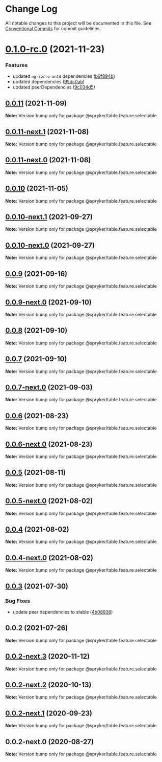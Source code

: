 # Change Log

All notable changes to this project will be documented in this file.
See [Conventional Commits](https://conventionalcommits.org) for commit guidelines.

# [0.1.0-rc.0](https://github.com/spryker/ui-components/compare/@spryker/table.feature.selectable@0.0.10-next.1...@spryker/table.feature.selectable@0.1.0-rc.0) (2021-11-23)


### Features

* updated `ng-zorro-antd` dependencies ([b9f894b](https://github.com/spryker/ui-components/commit/b9f894b5c6dd3e469bc8e0f01e251bb29e20e92d))
* updated dependencies ([95dc0ab](https://github.com/spryker/ui-components/commit/95dc0ab04dd4612dc2476ed2b487aee7c7304497))
* updated peerDependencies ([9c034d5](https://github.com/spryker/ui-components/commit/9c034d5d972cbeb9fd90135dd901521b9877247e))





## [0.0.11](https://github.com/spryker/ui-components/compare/@spryker/table.feature.selectable@0.0.11-next.1...@spryker/table.feature.selectable@0.0.11) (2021-11-09)

**Note:** Version bump only for package @spryker/table.feature.selectable





## [0.0.11-next.1](https://github.com/spryker/ui-components/compare/@spryker/table.feature.selectable@0.0.10...@spryker/table.feature.selectable@0.0.11-next.1) (2021-11-08)

**Note:** Version bump only for package @spryker/table.feature.selectable





## [0.0.11-next.0](https://github.com/spryker/zed-gui/compare/@spryker/table.feature.selectable@0.0.10-next.1...@spryker/table.feature.selectable@0.0.11-next.0) (2021-11-08)

**Note:** Version bump only for package @spryker/table.feature.selectable





## [0.0.10](https://github.com/spryker/ui-components/compare/@spryker/table.feature.selectable@0.0.10-next.1...@spryker/table.feature.selectable@0.0.10) (2021-11-05)

**Note:** Version bump only for package @spryker/table.feature.selectable





## [0.0.10-next.1](https://github.com/spryker/ui-components/compare/@spryker/table.feature.selectable@0.0.9...@spryker/table.feature.selectable@0.0.10-next.1) (2021-09-27)

**Note:** Version bump only for package @spryker/table.feature.selectable





## [0.0.10-next.0](https://github.com/spryker/zed-gui/compare/@spryker/table.feature.selectable@0.0.6...@spryker/table.feature.selectable@0.0.10-next.0) (2021-09-27)

**Note:** Version bump only for package @spryker/table.feature.selectable





## [0.0.9](https://github.com/spryker/ui-components/compare/@spryker/table.feature.selectable@0.0.9-next.0...@spryker/table.feature.selectable@0.0.9) (2021-09-16)

**Note:** Version bump only for package @spryker/table.feature.selectable





## [0.0.9-next.0](https://github.com/spryker/ui-components/compare/@spryker/table.feature.selectable@0.0.8...@spryker/table.feature.selectable@0.0.9-next.0) (2021-09-10)

**Note:** Version bump only for package @spryker/table.feature.selectable





## [0.0.8](https://github.com/spryker/ui-components/compare/@spryker/table.feature.selectable@0.0.7-next.0...@spryker/table.feature.selectable@0.0.8) (2021-09-10)

**Note:** Version bump only for package @spryker/table.feature.selectable





## [0.0.7](https://github.com/spryker/ui-components/compare/@spryker/table.feature.selectable@0.0.7-next.0...@spryker/table.feature.selectable@0.0.7) (2021-09-10)

**Note:** Version bump only for package @spryker/table.feature.selectable





## [0.0.7-next.0](https://github.com/spryker/ui-components/compare/@spryker/table.feature.selectable@0.0.6...@spryker/table.feature.selectable@0.0.7-next.0) (2021-09-03)

**Note:** Version bump only for package @spryker/table.feature.selectable





## [0.0.6](https://github.com/spryker/ui-components/compare/@spryker/table.feature.selectable@0.0.6-next.0...@spryker/table.feature.selectable@0.0.6) (2021-08-23)

**Note:** Version bump only for package @spryker/table.feature.selectable





## [0.0.6-next.0](https://github.com/spryker/ui-components/compare/@spryker/table.feature.selectable@0.0.5...@spryker/table.feature.selectable@0.0.6-next.0) (2021-08-23)

**Note:** Version bump only for package @spryker/table.feature.selectable





## [0.0.5](https://github.com/spryker/ui-components/compare/@spryker/table.feature.selectable@0.0.5-next.0...@spryker/table.feature.selectable@0.0.5) (2021-08-11)

**Note:** Version bump only for package @spryker/table.feature.selectable





## [0.0.5-next.0](https://github.com/spryker/ui-components/compare/@spryker/table.feature.selectable@0.0.4...@spryker/table.feature.selectable@0.0.5-next.0) (2021-08-02)

**Note:** Version bump only for package @spryker/table.feature.selectable





## [0.0.4](https://github.com/spryker/ui-components/compare/@spryker/table.feature.selectable@0.0.4-next.0...@spryker/table.feature.selectable@0.0.4) (2021-08-02)

**Note:** Version bump only for package @spryker/table.feature.selectable





## [0.0.4-next.0](https://github.com/spryker/ui-components/compare/@spryker/table.feature.selectable@0.0.3...@spryker/table.feature.selectable@0.0.4-next.0) (2021-08-02)

**Note:** Version bump only for package @spryker/table.feature.selectable





## [0.0.3](https://github.com/spryker/ui-components/compare/@spryker/table.feature.selectable@0.0.2...@spryker/table.feature.selectable@0.0.3) (2021-07-30)


### Bug Fixes

* update peer dependencies to stable ([4b08936](https://github.com/spryker/ui-components/commit/4b0893691360cf4bd66935aed24873266c98c4e4))





## 0.0.2 (2021-07-26)

**Note:** Version bump only for package @spryker/table.feature.selectable





## [0.0.2-next.3](https://github.com/spryker/ui-components/compare/@spryker/table.feature.selectable@0.0.2-next.2...@spryker/table.feature.selectable@0.0.2-next.3) (2020-11-12)

**Note:** Version bump only for package @spryker/table.feature.selectable





## [0.0.2-next.2](https://github.com/spryker/ui-components/compare/@spryker/table.feature.selectable@0.0.2-next.1...@spryker/table.feature.selectable@0.0.2-next.2) (2020-10-13)

**Note:** Version bump only for package @spryker/table.feature.selectable





## [0.0.2-next.1](https://github.com/spryker/ui-components/compare/@spryker/table.feature.selectable@0.0.2-next.0...@spryker/table.feature.selectable@0.0.2-next.1) (2020-09-23)

**Note:** Version bump only for package @spryker/table.feature.selectable





## 0.0.2-next.0 (2020-08-27)

**Note:** Version bump only for package @spryker/table.feature.selectable
